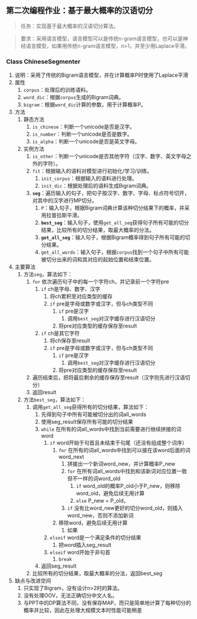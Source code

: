 ## 第二次编程作业：基于最大概率的汉语切分
> 任务：实现基于最大概率的汉语切分算法。

> 要求：采用语言模型，语言模型可以是传统n-gram语言模型，也可以是神经语言模型，如果用传统n-gram语言模型，n>1，并至少用Laplace平滑。

### Class ChineseSegmenter
1. 说明：采用了传统的Bigram语言模型，并在计算概率P时使用了Laplace平滑
1. 属性
    1. `corpus`：处理后的训练语料。
    1. `word_dic`：根据`corpus`生成的Bigram词典。
    1. `bigram`：根据`word_dic`计算的参数，用于计算概率P。
1. 方法
    1. 静态方法
        1. `is_chinese`：判断一个unicode是否是汉字。
        1. `is_number`：判断一个unicode是否是数字。
        1. `is_alpha`：判断一个unicode是否是英文字母。
    1. 实例方法
        1. `is_other`：判断一个unicode是否其他字符（汉字、数字、英文字母之外的字符）。
        1. `fit`：根据输入的语料对模型进行初始化/学习/训练。
            1. `init_corpus`：根据输入的语料进行处理。
            1. `init_dic`：根据处理后的语料生成Bigram词典。
        1. **`seg`**：遍历输入的句子，把句子按汉字、数字、字母、标点符号切开，对其中的汉字进行MP切分。
            1. `P`：输入句子，根据Bigram词典计算该种切分结果下的概率，并采用拉普拉斯平滑。
            1. **`best_seg`**：输入句子，使用`get_all_seg`获得句子所有可能的切分结果，比较所有的切分结果，取最大概率的分法。
            1. **`get_all_seg`**：输入句子，根据Bigram概率得到句子所有可能的切分结果。
            1. `get_all_words`：输入句子，根据`corpus`找到一个句子中所有可能被切分出来的词和其对应的起始位置和结束位置。
1. 主要算法
    1. 方法`seg`，算法如下：
        1. `for` 依次遍历句子中的每一个字符ch，并记录前一个字符pre
            1. `if` ch是字母、数字、汉字
                1. 将ch累积至对应类型的缓存
                1. `if` pre是字母或数字或汉字，但与ch类型不同
                    1. `if` pre是汉字
                        1. 调用`best_seg`对汉字缓存进行汉语切分
                    1. 将pre对应类型的缓存保存至result
            1. `if` ch是其它字符
                1. 将ch保存至result
                1. `if` pre是字母或数字或汉字，但与ch类型不同
                    1. `if` pre是汉字
                        1. 调用`best_seg`对汉字缓存进行汉语切分
                    1. 将pre对应类型的缓存保存至result
        1. 遍历结束后，把将最后剩余的缓存保存至result（汉字则先进行汉语切分）
        1. 返回result
    1. 方法`best_seg`，算法如下：
        1. 调用`get_all_seg`获得所有的切分结果，算法如下：
            1. 先得到句子中所有可能被切分出的词all_words
            1. 使用seg_result保存所有可能的切分结果
            1. `while` 在所有的词all_words中找到当前需要进行继续拼接的词word
                1. `if` word开始于句首且未结束于句尾（还没有组成整个词序）
                    1. `for` 在所有的词all_words中找到可以接在该word后面的词word_next
                        1. 拼接出一个新词word_new，并计算概率P_new
                        1. `for` 在所有词all_words中找到和该新词对应位置一致但不一样的词word_old
                            1. `if` word_old的概率P_old小于P_new，则移除word_old，避免后续无用计算
                            1. `else` P_new = P_old，
                        1. `if` 没有比word_new更好的切分word_old，则插入word_new，否则不添加新词
                    1. 移除word，避免后续无用计算
                        1. 如果
                1. `elseif` word是一个满足条件的切分结果
                    1. 把word插入seg_result
                1. `elseif` word开始于非句首
                    1. `break`
            1. 返回seg_result
        1. 比较所有的切分结果，取最大概率的分法，返回best_seg
1. 缺点与改进空间
    1. 只实现了Bigram，没有设计n>2时的算法。
    1. 没有处理OOV，无法正确切分中文人名。
    1. 与PPT中的DP算法不同，没有保存MAP，而只是简单地计算了每种切分的概率并比较，因此在处理大规模文本时性能可能稍差
    
